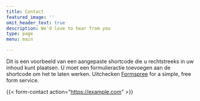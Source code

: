 ```yaml
---
title: Contact
featured_image: ''
omit_header_text: true
description: We'd love to hear from you
type: page
menu: main

---
```



Dit is een voorbeeld van een aangepaste shortcode die u rechtstreeks in uw inhoud kunt plaatsen. U moet een formulieractie toevoegen aan de shortcode om het te laten werken. Uitchecken
[Formspree](https://formspree.io/) for a simple, free form service. 

{{< form-contact action="https://example.com"  >}}

